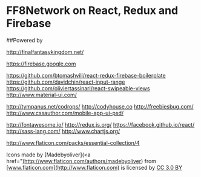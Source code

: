 # FF8Network on React, Redux and Firebase

##Powered by

http://finalfantasykingdom.net/

https://firebase.google.com

https://github.com/btomashvili/react-redux-firebase-boilerplate
https://github.com/davidchin/react-input-range
https://github.com/oliviertassinari/react-swipeable-views
http://www.material-ui.com/

http://tympanus.net/codrops/
http://codyhouse.co
http://freebiesbug.com/
http://www.cssauthor.com/mobile-app-ui-psd/

http://fontawesome.io/
http://redux.js.org/
https://facebook.github.io/react/
http://sass-lang.com/
http://www.chartjs.org/

http://www.flaticon.com/packs/essential-collection/4

Icons made by [Madebyoliver](<a href=")http://www.flaticon.com/authors/madebyoliver) from [www.flaticon.com](http://www.flaticon.com) is licensed by [CC 3.0 BY](http://creativecommons.org/licenses/by/3.0/)
